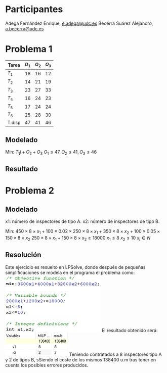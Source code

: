 # Participantes
Adega Fernández Enrique, e.adega@udc.es
Becerra Suárez Alejandro, a.becerra@udc.es
# Problema 1
| Tarea  | $O_1$ | $O_{2}$ | $O_{3}$ |
| ------ | ----- | ------- | ------- |
| $T_1$  | 18    | 16      | 12      |
| $T_2$  | 14    | 21      | 19      |
| $T_3$  | 23    | 27      | 33      |
| $T_4$  | 16    | 24      | 23      |
| $T_5$  | 17    | 24      | 24      |
| $T_6$  | 25    | 28      | 30      |
| T.disp | 47      | 41        | 46        |
## Modelado
Min: $T_1j+O_2+O_3$
$O_{1}\le 47, O_{2}\le 41, O_{3}\le 46$
## Resultado

# Problema 2
## Modelado
x1: número de inspectores de tipo A.
x2: número de inspectores de tipo B.

Min: $450\times8\times x_1 + 100\times 0.02\times 250\times8\times x_1+350\times 8\times x_2+100\times0.05\times150\times8\times x_2$
$250\times8\times x_1+150\times8\times x_2\ge 18000$
$x_1\le8$
$x_2\le10$
$x_{i}\in N$
## Resolución
Este ejercicio es resuelto en LPSolve, donde después de pequeñas simplificaciones se modela en el programa el problema como:
![](Pasted%20image%2020240109185616.png)
El resultado obtenido será:
![](Pasted%20image%2020240109185627.png)
Teniendo contratados a 8 inspectores tipo A y 2 de tipos B, sSiendo el coste de los mismos 138400 u.m tras tener en cuenta los posibles errores producidos.